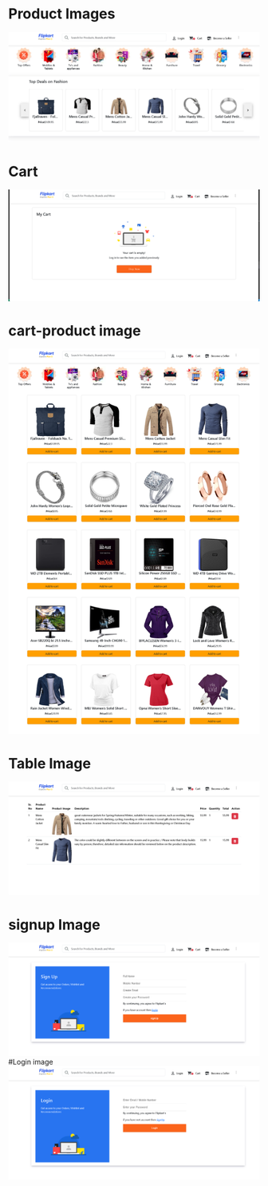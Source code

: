 # Product Images

![](Images/productSS.png)

# Cart
![](Images/cartSS.png)
# cart-product image
![](Images/cart-product.png)
# Table Image
![](Images/tableSS.png)
# signup Image
![](Images/signup.png)
#Login image
![](Images/login.png)
